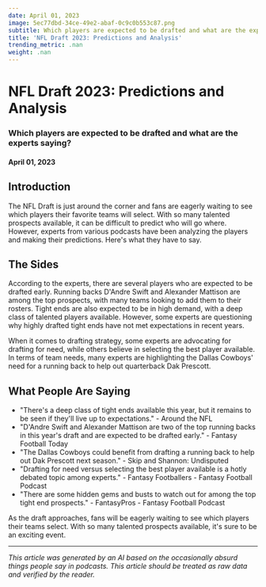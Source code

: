 ```yaml
---
date: April 01, 2023
image: 5ec77dbd-34ce-49e2-abaf-0c9c0b553c87.png
subtitle: Which players are expected to be drafted and what are the experts saying?
title: 'NFL Draft 2023: Predictions and Analysis'
trending_metric: .nan
weight: .nan
---
```

# NFL Draft 2023: Predictions and Analysis
### Which players are expected to be drafted and what are the experts saying?
#### April 01, 2023

## Introduction
The NFL Draft is just around the corner and fans are eagerly waiting to see which players their favorite teams will select. With so many talented prospects available, it can be difficult to predict who will go where. However, experts from various podcasts have been analyzing the players and making their predictions. Here's what they have to say.

## The Sides
According to the experts, there are several players who are expected to be drafted early. Running backs D'Andre Swift and Alexander Mattison are among the top prospects, with many teams looking to add them to their rosters. Tight ends are also expected to be in high demand, with a deep class of talented players available. However, some experts are questioning why highly drafted tight ends have not met expectations in recent years.

When it comes to drafting strategy, some experts are advocating for drafting for need, while others believe in selecting the best player available. In terms of team needs, many experts are highlighting the Dallas Cowboys' need for a running back to help out quarterback Dak Prescott.

## What People Are Saying
- "There's a deep class of tight ends available this year, but it remains to be seen if they'll live up to expectations." - Around the NFL
- "D'Andre Swift and Alexander Mattison are two of the top running backs in this year's draft and are expected to be drafted early." - Fantasy Football Today
- "The Dallas Cowboys could benefit from drafting a running back to help out Dak Prescott next season." - Skip and Shannon: Undisputed
- "Drafting for need versus selecting the best player available is a hotly debated topic among experts." - Fantasy Footballers - Fantasy Football Podcast
- "There are some hidden gems and busts to watch out for among the top tight end prospects." - FantasyPros - Fantasy Football Podcast

As the draft approaches, fans will be eagerly waiting to see which players their teams select. With so many talented prospects available, it's sure to be an exciting event.

 --- 

*This article was generated by an AI based on the occasionally absurd things people say in podcasts. This article should be treated as raw data and verified by the reader.*